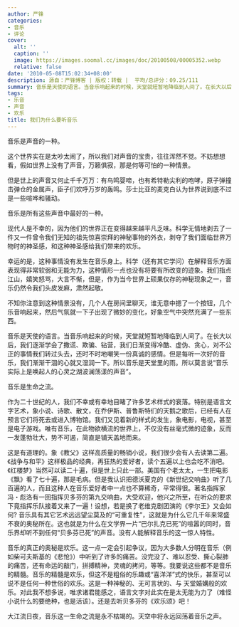 ```yaml
---
author: 严锋
categories:
- 音乐
- 评论
cover:
  alt: ''
  caption: ''
  image: https://images.soomal.cc/images/doc/20100508/00005352.webp
  relative: false
date: '2010-05-08T15:02:34+08:00'
description: 源自：严锋博客 | 版权：转载 |  平均/总评分：09.25/111
summary: 音乐是天使的语言。当音乐响起来的时候，天堂就短暂地降临到人间了。在长大以后，我们逐渐学会了撒谎、欺骗、钻营，我们日渐变得冷酷、虚伪、贪心，对不公正的事情我们转过头去，还时不时地嘲笑一份真诚的感情。但是每听一次好的音乐，我们渐渐干涸的心就又湿润一下。所以音乐是天堂里的雨。所以莫言说“音乐实际上是唤起人的心灵之湖波澜荡漾的声音”……
tags:
- 乐音
- 声音
- 欢乐
title: 我们为什么要听音乐
---
```


音乐是声音的一种。

这个世界实在是太吵太闹了，所以我们对声音的宝贵，往往浑然不觉。不妨想想看，假如世界上没有了声音，万籁俱寂，那是何等可怕的一种情景。 

但是世上的声音又何止千千万万：有鸟鸣婴啼，也有希特勒尖利的咆哮，原子弹撞击弹仓的金属声，臣子们欢呼万岁的轰鸣。莎士比亚的麦克白认为世界说到底不过是一些喧哗和骚动。 

音乐是所有这些声音中最好的一种。 

现代人是不幸的，因为他们的世界正在变得越来越平凡乏味。科学无情地剥去了一件又一件曾令我们无知的祖先惊喜崇拜的神秘事物的外衣，剥夺了我们面临世界万物时的神圣感，和这种神圣感给我们带来的欢乐。 

幸运的是，这种事情没有发生在音乐身上。科学（还有其它学问）在解释音乐方面表现得非常软弱和无能为力，这种情形一点也没有将要有所改变的迹象。我们指点江山，嬉笑怒骂，大言不惭，但是，作为当今世界上硕果仅存的神秘现象之一，音乐仍然令我们头皮发麻，肃然起敬。 

不知你注意到这种情景没有，几个人在房间里聊天，谁无意中摁了一个按钮，几个乐音响起来，然后气氛就一下子出现了微妙的变化，好象空气中突然充满了一些东西。 

音乐是天使的语言。当音乐响起来的时候，天堂就短暂地降临到人间了。在长大以后，我们逐渐学会了撒谎、欺骗、钻营，我们日渐变得冷酷、虚伪、贪心，对不公正的事情我们转过头去，还时不时地嘲笑一份真诚的感情。但是每听一次好的音乐，我们渐渐干涸的心就又湿润一下。所以音乐是天堂里的雨。所以莫言说“音乐实际上是唤起人的心灵之湖波澜荡漾的声音”。 

音乐是生命之流。 

作为二十世纪的人，我们不幸或有幸地目睹了许多艺术样式的衰落。特别是语言文字艺术，象小说、诗歌、散文，在乔伊斯、普鲁斯特们的天鹅之歌后，已经有人在预言它们将死去或进入博物馆。我们又见着新的样式的发生，象电影，电视，甚至是电子游戏。唯有音乐，在此物欲横流的世界上，不仅没有丝毫式微的迹象，反而一发蓬勃壮大，势不可遏，简直是铺天盖地而来。 

这是有道理的。象《教父》这样高质量的畅销小说，我们很少会有人去读第二遍。《战争与和平》这样极品的经典，再狂热的爱好者，读个五遍以上也会吃不消吧。《红楼梦》当然可以读二十遍，但是世上只此一部。美国有个老太太，一生把电影《飘》看了七十遍，那是毛病。但是我认识把德沃夏克的《新世纪交响曲》听了几百遍的人，而且这种人在音乐爱好者中一点也不算稀奇，平常得很。著名指挥家冯・彪洛有一回指挥贝多芬的第九交响曲，大受欢迎，他兴之所至，在听众的要求下竟指挥乐队接着又来了一遍！设想，若是换了老维克剧团演的《李尔王》又会如何? 音乐具有其它艺术远远望尘莫及的“可重复性”，这就是为什么它几千年来常盛不衰的奥秘所在。这也就是为什么在文学界一片“巴尔扎克已死”的喧嚣的同时，音乐界却听不到任何“贝多芬已死”的声音。没有人能解释音乐的这一惊人特性。 

音乐的真正的奥秘是欢乐。这一点一定会引起争议，因为大多数人分明在音乐（例如柴可夫斯基的《悲怆》）中听到了许多的痛苦。没完没了、难以忍受、撕心裂肺的痛苦，还有命运的敲门，拼搏精神，灵魂的拷问，等等。我要说这些都不是音乐的精髓。音乐的精髓是欢乐，但这不是粗俗的乐趣或“喜洋洋”式的快乐，甚至可以说不是任何一种世俗的欢乐。这是一种神秘的、无可言状的、与 天堂婚媾般的欢乐。对此我不想多说，唯求诸君能感之，语言文字对此实在是太无能为力了（难怪小说什么的要绝种，也是活该）。还是去听贝多芬的《欢乐颂》吧！ 

大江流日夜，音乐这一生命之流是永不枯竭的。天空中将永远回荡着音乐之声。